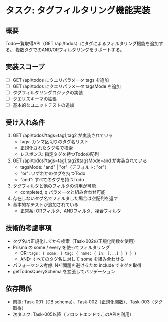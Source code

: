 # タスク: タグフィルタリング機能実装

## 概要

Todo一覧取得API（GET /api/todos）にタグによるフィルタリング機能を追加する。
複数タグでのAND/ORフィルタリングをサポートする。

## 実装スコープ

- [ ] GET /api/todos にクエリパラメータ tags を追加
- [ ] GET /api/todos にクエリパラメータ tagsMode を追加
- [ ] タグフィルタリングロジックの実装
- [ ] クエリスキーマの拡張
- [ ] 基本的なユニットテストの追加

## 受け入れ条件

1. GET /api/todos?tags=tag1,tag2 が実装されている
   - tags: カンマ区切りのタグ名リスト
   - 正規化されたタグ名で検索
   - レスポンス: 指定タグを持つTodoの配列
2. GET /api/todos?tags=tag1,tag2&tagsMode=and が実装されている
   - tagsMode: "and" | "or"（デフォルト: "or"）
   - "or": いずれかのタグを持つTodo
   - "and": すべてのタグを持つTodo
3. タグフィルタと他のフィルタの併用が可能
   - completed, q パラメータと組み合わせ可能
4. 存在しないタグ名でフィルタした場合は空配列を返す
5. 基本的なテストが追加されている
   - 正常系: ORフィルタ、ANDフィルタ、複合フィルタ

## 技術的考慮事項

- タグ名は正規化してから検索（Task-002の正規化関数を使用）
- Prisma の some / every を使ってフィルタリング
  - OR: `tags: { some: { tag: { name: { in: [...] } } } }`
  - AND: すべてのタグ名に対して some を組み合わせる
- パフォーマンス考慮: N+1問題を避けるため include でタグを取得
- getTodosQuerySchema を拡張してバリデーション

## 依存関係

- 前提: Task-001（DB schema）、Task-002（正規化関数）、Task-003（タグ取得）
- 次タスク: Task-005以降（フロントエンドでこのAPIを利用）
